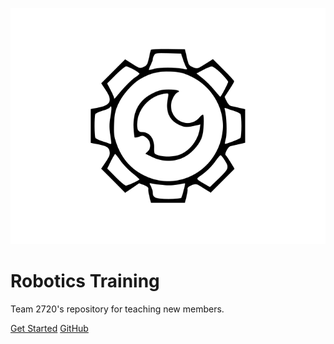 ![logo](media/2720.svg)

# Robotics Training

Team 2720's repository for teaching new members.

[Get Started](#main)
[GitHub](https://github.com/FRC1257)
